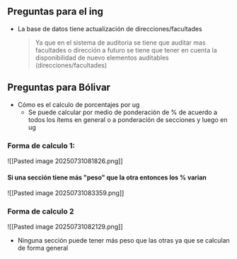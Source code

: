 

## Preguntas para el ing
+ La base de datos tiene actualización de direcciones/facultades
  > Ya que en el sistema de auditoria se tiene que auditar mas facultades o dirección a futuro se tiene que tener en cuenta la disponibilidad de nuevo elementos auditables (direcciones/facultades)
## Preguntas para Bólivar
+  Cómo es el calculo de porcentajes por ug 
	+ Se puede calcular por medio de ponderación de % de acuerdo a todos los ítems en general o a ponderación de secciones  y luego en ug

### Forma de calculo 1:

![[Pasted image 20250731081826.png]]
#### Si una sección tiene más "peso" que la otra entonces los % varian
![[Pasted image 20250731083359.png]]

### Forma de calculo 2
![[Pasted image 20250731082129.png]]
+ Ninguna sección puede tener más peso que las otras ya que se calculan de forma general